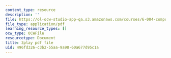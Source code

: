 ```yaml
---
content_type: resource
description: ''
file: https://ol-ocw-studio-app-qa.s3.amazonaws.com/courses/6-004-computation-structures-spring-2017/496fd326c3b255aa9a9860a677d95c1a_Teo5DweypWU.pdf
file_type: application/pdf
learning_resource_types: []
ocw_type: OCWFile
resourcetype: Document
title: 3play pdf file
uid: 496fd326-c3b2-55aa-9a98-60a677d95c1a
---
```

